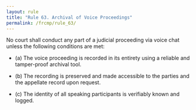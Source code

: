 ```yaml
---
layout: rule
title: "Rule 63. Archival of Voice Proceedings"
permalink: /frcmp/rule_63/
---
```


No court shall conduct any part of a judicial proceeding via voice chat unless the following conditions are met:

- (a) The voice proceeding is recorded in its entirety using a reliable and tamper-proof archival tool.

- (b) The recording is preserved and made accessible to the parties and the appellate record upon request.

- (c) The identity of all speaking participants is verifiably known and logged.
